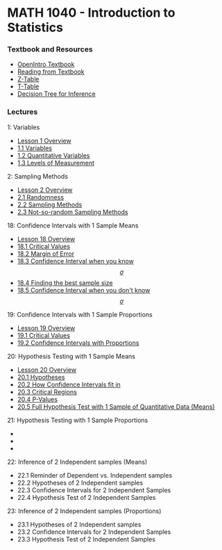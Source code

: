 # MATH 1040 - Introduction to Statistics

### Textbook and Resources
* [OpenIntro Textbook](Resources/OpenIntroTextbook.pdf)
* [Reading from Textbook](Resources/TextbookSections.md)
* [Z-Table](Resources/Z-Table.pdf)
* [T-Table](Resources/T-Table.pdf)
* [Decision Tree for Inference](Resources/DecisionTree.pdf)

### Lectures
1: Variables
* [Lesson 1 Overview](Lesson01)
* [1.1 Variables](Lesson01/1_1_Variables.md)
* [1.2 Quantitative Variables](Lesson01/1_2_QuantitativeVariables.md)
* [1.3 Levels of Measurement](Lesson01/1_3_LevelsOfMeasurement.md)

2: Sampling Methods
* [Lesson 2 Overview](Lesson02)
* [2.1 Randomness](Lesson02/2_1_Randomness.md)
* [2.2 Sampling Methods](Lesson02/2_2_SamplingMethods.md)
* [2.3 Not-so-random Sampling Methods](Lesson02/2_3_NotRandomMethods.md)

18: Confidence Intervals with 1 Sample Means
* [Lesson 18 Overview](Lesson18)
* [18.1 Critical Values](Lesson18/18_1_CriticalValues.md)
* [18.2 Margin of Error](Lesson18/18_2_MarginOfError.md)
* [18.3 Confidence Interval when you know $$\sigma$$](Lesson18/18_3_ConfidenceInterval.md)
* [18.4 Finding the best sample size](Lesson18/18_4_FindingN.md)
* [18.5 Confidence Interval when you don't know $$\sigma$$](Lesson18/18_5_StudentT.md)

19: Confidence Intervals with 1 Sample Proportions
* [Lesson 19 Overview](Lesson19)
* [19.1 Critical Values](Lesson19/19_1_CriticalValues.md)
* [19.2 Confidence Intervals with Proportions](Lesson19/19_2_ConfidenceIntervalProps.md)

20: Hypothesis Testing with 1 Sample Means
* [Lesson 20 Overview](Lesson20)
* [20.1 Hypotheses](Lesson20/20_1_Hypotheses.md)
* [20.2 How Confidence Intervals fit in](Lesson20/20_2_HypTestAndConfInt.md)
* [20.3 Critical Regions](Lesson20/20_3_CriticalRegions.md)
* [20.4 P-Values](Lesson20/20_4_PValues.md)
* [20.5 Full Hypothesis Test with 1 Sample of Quantitative Data (Means)](Lesson20/20_5_HypTest1SampleMeans.md)

21: Hypothesis Testing with 1 Sample Proportions
* []()
* []()
* []()

22: Inference of 2 Independent samples (Means)
* 22.1 Reminder of Dependent vs. Independent samples
* 22.2 Hypotheses of 2 Independent samples
* 22.3 Confidence Intervals for 2 Independent Samples
* 22.4 Hypothesis Test of 2 Independent Samples

23: Inference of 2 Independent samples (Proportions)
* 23.1 Hypotheses of 2 Independent samples
* 23.2 Confidence Intervals for 2 Independent Samples
* 23.3 Hypothesis Test of 2 Independent Samples